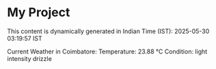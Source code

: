 # My Project

This content is dynamically generated in Indian Time (IST): 2025-05-30 03:19:57 IST


Current Weather in Coimbatore:
Temperature: 23.88 °C
Condition: light intensity drizzle

